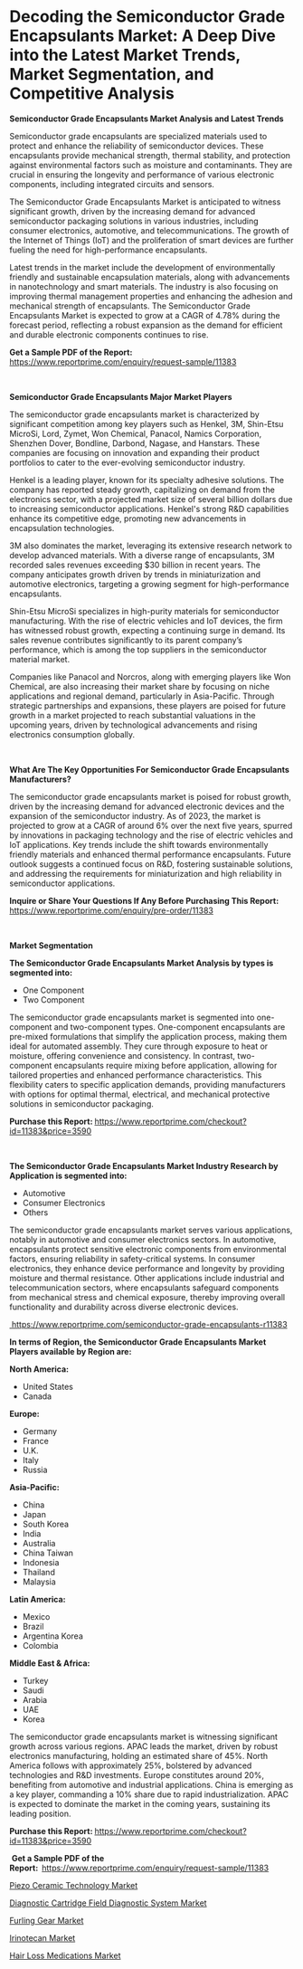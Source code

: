 <p><h1>Decoding the Semiconductor Grade Encapsulants Market: A Deep Dive into the Latest Market Trends, Market Segmentation, and Competitive Analysis</h1></p><p><strong>Semiconductor Grade Encapsulants Market Analysis and Latest Trends</strong></p>
<p><p>Semiconductor grade encapsulants are specialized materials used to protect and enhance the reliability of semiconductor devices. These encapsulants provide mechanical strength, thermal stability, and protection against environmental factors such as moisture and contaminants. They are crucial in ensuring the longevity and performance of various electronic components, including integrated circuits and sensors.</p><p>The Semiconductor Grade Encapsulants Market is anticipated to witness significant growth, driven by the increasing demand for advanced semiconductor packaging solutions in various industries, including consumer electronics, automotive, and telecommunications. The growth of the Internet of Things (IoT) and the proliferation of smart devices are further fueling the need for high-performance encapsulants.</p><p>Latest trends in the market include the development of environmentally friendly and sustainable encapsulation materials, along with advancements in nanotechnology and smart materials. The industry is also focusing on improving thermal management properties and enhancing the adhesion and mechanical strength of encapsulants. The Semiconductor Grade Encapsulants Market is expected to grow at a CAGR of 4.78% during the forecast period, reflecting a robust expansion as the demand for efficient and durable electronic components continues to rise.</p></p>
<p><strong>Get a Sample PDF of the Report:&nbsp;</strong> <a href="https://www.reportprime.com/enquiry/request-sample/11383?utm_campaign=1186&utm_medium=2&utm_source=Github&utm_content=ia&utm_term=02102024&utm_id=semiconductor-grade-encapsulants">https://www.reportprime.com/enquiry/request-sample/11383</a></p>
<p>&nbsp;</p>
<p><strong>Semiconductor Grade Encapsulants Major Market Players</strong></p>
<p><p>The semiconductor grade encapsulants market is characterized by significant competition among key players such as Henkel, 3M, Shin-Etsu MicroSi, Lord, Zymet, Won Chemical, Panacol, Namics Corporation, Shenzhen Dover, Bondline, Darbond, Nagase, and Hanstars. These companies are focusing on innovation and expanding their product portfolios to cater to the ever-evolving semiconductor industry.</p><p>Henkel is a leading player, known for its specialty adhesive solutions. The company has reported steady growth, capitalizing on demand from the electronics sector, with a projected market size of several billion dollars due to increasing semiconductor applications. Henkel's strong R&D capabilities enhance its competitive edge, promoting new advancements in encapsulation technologies.</p><p>3M also dominates the market, leveraging its extensive research network to develop advanced materials. With a diverse range of encapsulants, 3M recorded sales revenues exceeding $30 billion in recent years. The company anticipates growth driven by trends in miniaturization and automotive electronics, targeting a growing segment for high-performance encapsulants.</p><p>Shin-Etsu MicroSi specializes in high-purity materials for semiconductor manufacturing. With the rise of electric vehicles and IoT devices, the firm has witnessed robust growth, expecting a continuing surge in demand. Its sales revenue contributes significantly to its parent company’s performance, which is among the top suppliers in the semiconductor material market.</p><p>Companies like Panacol and Norcros, along with emerging players like Won Chemical, are also increasing their market share by focusing on niche applications and regional demand, particularly in Asia-Pacific. Through strategic partnerships and expansions, these players are poised for future growth in a market projected to reach substantial valuations in the upcoming years, driven by technological advancements and rising electronics consumption globally.</p></p>
<p>&nbsp;</p>
<p><strong>What Are The Key Opportunities For Semiconductor Grade Encapsulants Manufacturers?</strong></p>
<p><p>The semiconductor grade encapsulants market is poised for robust growth, driven by the increasing demand for advanced electronic devices and the expansion of the semiconductor industry. As of 2023, the market is projected to grow at a CAGR of around 6% over the next five years, spurred by innovations in packaging technology and the rise of electric vehicles and IoT applications. Key trends include the shift towards environmentally friendly materials and enhanced thermal performance encapsulants. Future outlook suggests a continued focus on R&D, fostering sustainable solutions, and addressing the requirements for miniaturization and high reliability in semiconductor applications.</p></p>
<p><strong>Inquire or Share Your Questions If Any Before Purchasing This Report:</strong> <a href="https://www.reportprime.com/enquiry/pre-order/11383?utm_campaign=1186&utm_medium=2&utm_source=Github&utm_content=ia&utm_term=02102024&utm_id=semiconductor-grade-encapsulants">https://www.reportprime.com/enquiry/pre-order/11383</a></p>
<p>&nbsp;</p>
<p><strong>Market Segmentation</strong></p>
<p><strong>The Semiconductor Grade Encapsulants Market Analysis by types is segmented into:</strong></p>
<p><ul><li>One Component</li><li>Two Component</li></ul></p>
<p><p>The semiconductor grade encapsulants market is segmented into one-component and two-component types. One-component encapsulants are pre-mixed formulations that simplify the application process, making them ideal for automated assembly. They cure through exposure to heat or moisture, offering convenience and consistency. In contrast, two-component encapsulants require mixing before application, allowing for tailored properties and enhanced performance characteristics. This flexibility caters to specific application demands, providing manufacturers with options for optimal thermal, electrical, and mechanical protective solutions in semiconductor packaging.</p></p>
<p><strong>Purchase this Report:&nbsp;</strong><a href="https://www.reportprime.com/checkout?id=11383&price=3590&utm_campaign=1186&utm_medium=2&utm_source=Github&utm_content=ia&utm_term=02102024&utm_id=semiconductor-grade-encapsulants">https://www.reportprime.com/checkout?id=11383&price=3590</a></p>
<p>&nbsp;</p>
<p><strong>The Semiconductor Grade Encapsulants Market Industry Research by Application is segmented into:</strong></p>
<p><ul><li>Automotive</li><li>Consumer Electronics</li><li>Others</li></ul></p>
<p><p>The semiconductor grade encapsulants market serves various applications, notably in automotive and consumer electronics sectors. In automotive, encapsulants protect sensitive electronic components from environmental factors, ensuring reliability in safety-critical systems. In consumer electronics, they enhance device performance and longevity by providing moisture and thermal resistance. Other applications include industrial and telecommunication sectors, where encapsulants safeguard components from mechanical stress and chemical exposure, thereby improving overall functionality and durability across diverse electronic devices.</p></p>
<p><a href="https://www.reportprime.com/semiconductor-grade-encapsulants-r11383?utm_campaign=1186&utm_medium=2&utm_source=Github&utm_content=ia&utm_term=02102024&utm_id=semiconductor-grade-encapsulants">&nbsp;https://www.reportprime.com/semiconductor-grade-encapsulants-r11383</a></p>
<p><strong>In terms of Region, the Semiconductor Grade Encapsulants Market Players available by Region are:</strong></p>
<p>
    <p> <strong> North America: </strong>
        <ul>
            <li>United States</li>
            <li>Canada</li>
        </ul>
        </p> 
    <p> <strong> Europe: </strong>
        <ul>
            <li>Germany</li>
            <li>France</li>
            <li>U.K.</li>
            <li>Italy</li>
            <li>Russia</li>
        </ul>
        </p> 
    <p> <strong> Asia-Pacific: </strong>
        <ul>
            <li>China</li>
            <li>Japan</li>
            <li>South Korea</li>
            <li>India</li>
            <li>Australia</li>
            <li>China Taiwan</li>
            <li>Indonesia</li>
            <li>Thailand</li>
            <li>Malaysia</li>
        </ul>
        </p> 
    <p> <strong> Latin America: </strong>
        <ul>
            <li>Mexico</li>
            <li>Brazil</li>
            <li>Argentina Korea</li>
            <li>Colombia</li>
        </ul>
        </p> 
    <p> <strong> Middle East & Africa: </strong>
        <ul>
            <li>Turkey</li>
            <li>Saudi</li>
            <li>Arabia</li>
            <li>UAE</li>
            <li>Korea</li>
        </ul>
    </p>
    </p>
<p><p>The semiconductor grade encapsulants market is witnessing significant growth across various regions. APAC leads the market, driven by robust electronics manufacturing, holding an estimated share of 45%. North America follows with approximately 25%, bolstered by advanced technologies and R&D investments. Europe constitutes around 20%, benefiting from automotive and industrial applications. China is emerging as a key player, commanding a 10% share due to rapid industrialization. APAC is expected to dominate the market in the coming years, sustaining its leading position.</p></p>
<p><strong>Purchase this Report: </strong><a href="https://www.reportprime.com/checkout?id=11383&price=3590&utm_campaign=1186&utm_medium=2&utm_source=Github&utm_content=ia&utm_term=02102024&utm_id=semiconductor-grade-encapsulants">https://www.reportprime.com/checkout?id=11383&price=3590</a></p>
<p>&nbsp;<strong>Get a Sample PDF of the Report:&nbsp;&nbsp;</strong><a href="https://www.reportprime.com/enquiry/request-sample/11383?utm_campaign=1186&utm_medium=2&utm_source=Github&utm_content=ia&utm_term=02102024&utm_id=semiconductor-grade-encapsulants">https://www.reportprime.com/enquiry/request-sample/11383</a></p>
<p><strong></strong></p>
<p><p><a href="https://issuu.com/reportprime-2/docs/piezo-ceramic-technology-market-siz_e546e622b73b5f?utm_campaign=1186&utm_medium=2&utm_source=Github&utm_content=ia&utm_term=02102024&utm_id=semiconductor-grade-encapsulants">Piezo Ceramic Technology Market</a></p><p><a href="https://issuu.com/reportprime-2/docs/diagnostic-cartridge-field-diagnost_d26d4dc263b3ff?utm_campaign=1186&utm_medium=2&utm_source=Github&utm_content=ia&utm_term=02102024&utm_id=semiconductor-grade-encapsulants">Diagnostic Cartridge Field Diagnostic System Market</a></p><p><a href="https://www.linkedin.com/pulse/furling-gear-market-size-growth-trends-statistics-forecasts-k1vqc?utm_campaign=1186&utm_medium=2&utm_source=Github&utm_content=ia&utm_term=02102024&utm_id=semiconductor-grade-encapsulants">Furling Gear Market</a></p><p><a href="https://www.linkedin.com/pulse/future-trends-global-irinotecan-market-insights-analysis-from-htaxe?utm_campaign=1186&utm_medium=2&utm_source=Github&utm_content=ia&utm_term=02102024&utm_id=semiconductor-grade-encapsulants">Irinotecan Market</a></p><p><a href="https://www.linkedin.com/pulse/hair-loss-medications-market-overview-global-trends-xtlle?utm_campaign=1186&utm_medium=2&utm_source=Github&utm_content=ia&utm_term=02102024&utm_id=semiconductor-grade-encapsulants">Hair Loss Medications Market</a></p></p>